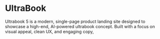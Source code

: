 # UltraBook
Ultrabook 5 is a modern, single-page product landing site designed to showcase a high-end, AI-powered ultrabook concept. Built with a focus on visual appeal, clean UX, and engaging copy,
